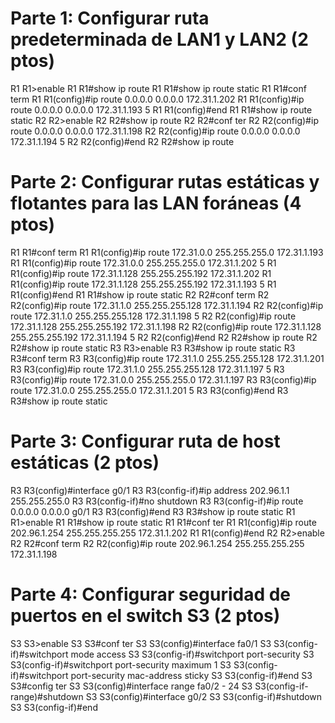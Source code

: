# Parte 1: Configurar ruta predeterminada de LAN1 y LAN2 (2 ptos)
R1   R1>enable
R1   R1#show ip route
R1   R1#show ip route static
R1   R1#conf term
R1   R1(config)#ip route 0.0.0.0 0.0.0.0 172.31.1.202
R1   R1(config)#ip route 0.0.0.0 0.0.0.0 172.31.1.193 5
R1   R1(config)#end
R1   R1#show ip route static
R2   R2>enable
R2   R2#show ip route
R2   R2#conf ter
R2   R2(config)#ip route 0.0.0.0 0.0.0.0  172.31.1.198
R2   R2(config)#ip route 0.0.0.0 0.0.0.0  172.31.1.194 5
R2   R2(config)#end
R2   R2#show ip route

#  Parte 2: Configurar rutas estáticas y flotantes para las LAN foráneas (4 ptos)
R1   R1#conf term
R1   R1(config)#ip route 172.31.0.0 255.255.255.0 172.31.1.193
R1   R1(config)#ip route 172.31.0.0 255.255.255.0 172.31.1.202 5
R1   R1(config)#ip route 172.31.1.128 255.255.255.192 172.31.1.202
R1   R1(config)#ip route 172.31.1.128 255.255.255.192 172.31.1.193 5
R1   R1(config)#end
R1   R1#show ip route static
R2   R2#conf term
R2   R2(config)#ip route 172.31.1.0 255.255.255.128 172.31.1.194
R2   R2(config)#ip route 172.31.1.0 255.255.255.128 172.31.1.198 5
R2   R2(config)#ip route 172.31.1.128 255.255.255.192 172.31.1.198
R2   R2(config)#ip route 172.31.1.128 255.255.255.192 172.31.1.194 5
R2   R2(config)#end
R2   R2#show ip route
R2   R2#show ip route static
R3   R3>enable
R3   R3#show ip route static
R3   R3#conf term
R3   R3(config)#ip route 172.31.1.0 255.255.255.128 172.31.1.201
R3   R3(config)#ip route 172.31.1.0 255.255.255.128 172.31.1.197 5
R3   R3(config)#ip route 172.31.0.0 255.255.255.0 172.31.1.197
R3   R3(config)#ip route 172.31.0.0 255.255.255.0 172.31.1.201 5
R3   R3(config)#end
R3   R3#show ip route static

# Parte 3: Configurar ruta de host estáticas (2 ptos)
R3   R3(config)#interface g0/1
R3   R3(config-if)#ip address 202.96.1.1 255.255.255.0
R3   R3(config-if)#no shutdown
R3   R3(config-if)#ip route 0.0.0.0 0.0.0.0 g0/1
R3   R3(config)#end
R3   R3#show ip route static
R1   R1>enable
R1   R1#show ip route static
R1   R1#conf ter
R1   R1(config)#ip route 202.96.1.254 255.255.255.255 172.31.1.202
R1   R1(config)#end 
R2   R2>enable
R2   R2#conf term
R2   R2(config)#ip route 202.96.1.254 255.255.255.255 172.31.1.198

# Parte 4: Configurar seguridad de puertos en el switch S3 (2 ptos)
S3   S3>enable
S3   S3#conf ter
S3   S3(config)#interface fa0/1
S3   S3(config-if)#switchport mode access
S3   S3(config-if)#switchport port-security 
S3   S3(config-if)#switchport port-security maximum 1
S3   S3(config-if)#switchport port-security mac-address sticky
S3   S3(config-if)#end
S3   S3#config ter
S3   S3(config)#interface range fa0/2 - 24
S3   S3(config-if-range)#shutdown
S3   S3(config)#interface g0/2
S3   S3(config-if)#shutdown
S3   S3(config-if)#end